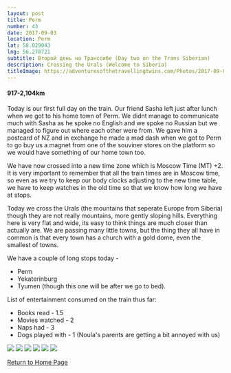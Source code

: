 ```yaml
---
layout: post
title: Perm
number: 43
date: 2017-09-03
location: Perm
lat: 58.029043
lng: 56.278721
subtitle: Второй день на Транссибе (Day two on the Trans Siberian)
description: Crossing the Urals (Welcome to Siberia)
titleImage: https://adventuresofthetravellingtwins.com/Photos/2017-09-03-Perm/day11-min.jpg
---
```


<h4>917-2,104km</h4>

Today is our first full day on the train. Our friend Sasha left just after lunch when we got to his home town of Perm. 
We didnt manage to communicate much with Sasha as he spoke no English and we spoke no Russian but we managed to figure out where each other were from. We gave him a postcard of NZ and in exchange he made a mad dash when we got to Perm to go buy us a magnet from one of the souviner stores on the platform so we would have something of our home town too. 

We have now crossed into a new time zone which is Moscow Time (MT) +2. It is very important to remember that all the train times are in Moscow time, so even as we try to keep our body clocks adjusting to the new time table, we have to keep watches in the old time so that we know how long we have at stops. 

Today we cross the Urals (the mountains that seperate Europe from Siberia) though they are not really mountains, more gently sloping hills. Everything here is very flat and wide, its easy to think things are much closer than actually are. We are passing many little towns, but the thing they all have in common is that every town has a church with a gold dome, even the smallest of towns.

We have a couple of long stops today - 
* Perm
* Yekaterinburg
* Tyumen (though this one will be after we go to bed).

List of entertainment consumed on the train thus far:
* Books read - 1.5
* Movies watched - 2
* Naps had - 3
* Dogs played with - 1 (Noula's parents are getting a bit annoyed with us)

<img src="https://adventuresofthetravellingtwins.com/Photos/2017-09-03-Perm/day11-min.jpg" class="image1">
<img src="https://adventuresofthetravellingtwins.com/Photos/2017-09-03-Perm/day12-min.jpg" class="image1">
<img src="https://adventuresofthetravellingtwins.com/Photos/2017-09-03-Perm/day13-min.jpg" class="image1">
<img src="https://adventuresofthetravellingtwins.com/Photos/2017-09-03-Perm/day14-min.jpg" class="image1">
<img src="https://adventuresofthetravellingtwins.com/Photos/2017-09-03-Perm/day15-min.jpg" class="image1">
<img src="https://adventuresofthetravellingtwins.com/Photos/2017-09-03-Perm/day16-min.jpg" class="image1">

<a href="https://adventuresofthetravellingtwins.com/">Return to Home Page</a>
